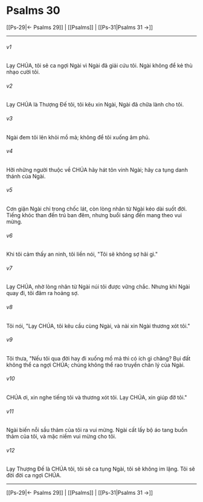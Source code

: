 # Psalms 30

[[Ps-29|← Psalms 29]] | [[Psalms]] | [[Ps-31|Psalms 31 →]]
***



###### v1 
Lạy CHÚA, tôi sẽ ca ngợi Ngài vì Ngài đã giải cứu tôi. Ngài không để kẻ thù nhạo cười tôi. 

###### v2 
Lạy CHÚA là Thượng Đế tôi, tôi kêu xin Ngài, Ngài đã chữa lành cho tôi. 

###### v3 
Ngài đem tôi lên khỏi mồ mả; không để tôi xuống âm phủ. 

###### v4 
Hỡi những người thuộc về CHÚA hãy hát tôn vinh Ngài; hãy ca tụng danh thánh của Ngài. 

###### v5 
Cơn giận Ngài chỉ trong chốc lát, còn lòng nhân từ Ngài kéo dài suốt đời. Tiếng khóc than đến trú ban đêm, nhưng buổi sáng đến mang theo vui mừng. 

###### v6 
Khi tôi cảm thấy an ninh, tôi liền nói, "Tôi sẽ không sợ hãi gì." 

###### v7 
Lạy CHÚA, nhờ lòng nhân từ Ngài núi tôi được vững chắc. Nhưng khi Ngài quay đi, tôi đâm ra hoảng sợ. 

###### v8 
Tôi nói, "Lạy CHÚA, tôi kêu cầu cùng Ngài, và nài xin Ngài thương xót tôi." 

###### v9 
Tôi thưa, "Nếu tôi qua đời hay đi xuống mồ mả thì có ích gì chăng? Bụi đất không thể ca ngợi CHÚA; chúng không thể rao truyền chân lý của Ngài. 

###### v10 
CHÚA ơi, xin nghe tiếng tôi và thương xót tôi. Lạy CHÚA, xin giúp đỡ tôi." 

###### v11 
Ngài biến nỗi sầu thảm của tôi ra vui mừng. Ngài cất lấy bộ áo tang buồn thảm của tôi, và mặc niềm vui mừng cho tôi. 

###### v12 
Lạy Thượng Đế là CHÚA tôi, tôi sẽ ca tụng Ngài, tôi sẽ không im lặng. Tôi sẽ đời đời ca ngợi CHÚA.

***
[[Ps-29|← Psalms 29]] | [[Psalms]] | [[Ps-31|Psalms 31 →]]
